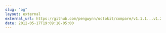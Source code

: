 ```yaml
---
slug: "og"
layout: external
external_url: https://github.com/pengwynn/octokit/compare/v1.1.1...v1.2.0
date: 2012-05-17T19:09:18-05:00
---
```

